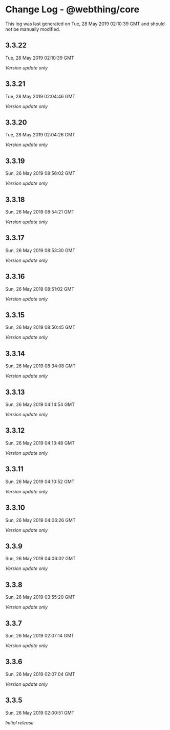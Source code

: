 # Change Log - @webthing/core

This log was last generated on Tue, 28 May 2019 02:10:39 GMT and should not be manually modified.

## 3.3.22
Tue, 28 May 2019 02:10:39 GMT

*Version update only*

## 3.3.21
Tue, 28 May 2019 02:04:46 GMT

*Version update only*

## 3.3.20
Tue, 28 May 2019 02:04:26 GMT

*Version update only*

## 3.3.19
Sun, 26 May 2019 08:56:02 GMT

*Version update only*

## 3.3.18
Sun, 26 May 2019 08:54:21 GMT

*Version update only*

## 3.3.17
Sun, 26 May 2019 08:53:30 GMT

*Version update only*

## 3.3.16
Sun, 26 May 2019 08:51:02 GMT

*Version update only*

## 3.3.15
Sun, 26 May 2019 08:50:45 GMT

*Version update only*

## 3.3.14
Sun, 26 May 2019 08:34:08 GMT

*Version update only*

## 3.3.13
Sun, 26 May 2019 04:14:54 GMT

*Version update only*

## 3.3.12
Sun, 26 May 2019 04:13:48 GMT

*Version update only*

## 3.3.11
Sun, 26 May 2019 04:10:52 GMT

*Version update only*

## 3.3.10
Sun, 26 May 2019 04:06:26 GMT

*Version update only*

## 3.3.9
Sun, 26 May 2019 04:06:02 GMT

*Version update only*

## 3.3.8
Sun, 26 May 2019 03:55:20 GMT

*Version update only*

## 3.3.7
Sun, 26 May 2019 02:07:14 GMT

*Version update only*

## 3.3.6
Sun, 26 May 2019 02:07:04 GMT

*Version update only*

## 3.3.5
Sun, 26 May 2019 02:00:51 GMT

*Initial release*

